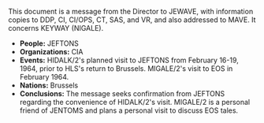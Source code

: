 This document is a message from the Director to JEWAVE, with information copies to DDP, CI, CI/OPS, CT, SAS, and VR, and also addressed to MAVE. It concerns KEYWAY (NIGALE).

*   **People:** JEFTONS
*   **Organizations:** CIA
*   **Events:** HIDALK/2's planned visit to JEFTONS from February 16-19, 1964, prior to HLS's return to Brussels. MIGALE/2's visit to EOS in February 1964.
*   **Nations:** Brussels
*   **Conclusions:** The message seeks confirmation from JEFTONS regarding the convenience of HIDALK/2's visit. MIGALE/2 is a personal friend of JENTOMS and plans a personal visit to discuss EOS tales.
